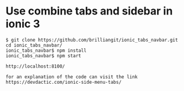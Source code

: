 # Use combine tabs and sidebar in ionic 3
```
$ git clone https://github.com/brilliangit/ionic_tabs_navbar.git
cd ionic_tabs_navbar/
ionic_tabs_navbar$ npm install
ionic_tabs_navbar$ npm start
```

```
http://localhost:8100/
```

```
for an explanation of the code can visit the link
https://devdactic.com/ionic-side-menu-tabs/
```
